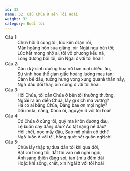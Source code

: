 ```yaml
---
id: 32
name: 32. Cầu Chúa Ở Bên Tôi Hoài
weight: 32
category: Buổi tối
---
```

<dl><dt>Câu 1:</dt><dd data-verse="1">Chúa hỡi ở cùng tôi, lúc kim ô lặn rồi, <br/>Màn hoàng hôn bủa giăng, xin Ngài ngự bên tôi; <br/>Lúc hết mong nhờ ai, tôi vô phương kêu nài, <br/>Lòng đương bối rối, xin Ngài ở với tôi hoài! </dd><dt>Câu 2:</dt><dd data-verse="2">Cảnh ký sinh dường hoa nở ban mai chiều tàn, <br/>Sự vinh hoa thế gian giấc hoàng lương mau tan; <br/>Cảnh bể dâu, tuồng hưng vong xung quanh thân nầy, <br/>Ngài đâu đổi thay, xin cùng ở với tôi hoài. </dd><dt>Câu 3:</dt><dd data-verse="3">Hỡi Chúa, tôi cần Chúa ở bên tôi thường thường, <br/>Ngoài ra ân điển Chúa, lấy gì địch ma vương? <br/>Há có ai bằng Chúa, Đấng ban ơn mọi ngày? <br/>Dầu mưa, nắng, Chúa ôi, nguyện ở với tôi hoài! </dd><dt>Câu 4:</dt><dd data-verse="4">Có Chúa ở cùng tôi, quỷ ma khôn đương đầu, <br/>Lệ buồn cay đắng đâu? Ác tật nặng nề đâu? <br/>Hỡi chết, nọc mầy đâu, Sao mộ phần cô tịch? <br/>Ngài luôn ở với tôi, hằng quét hết quân nghịch! </dd><dt>Câu 5:</dt><dd data-verse="5">Chúa lấy thập tự đưa dẫn tôi khi qua đời, <br/>Bật soi trong tối, dắt tôi vào nơi nghỉ ngơi; <br/>Ánh sáng thiên đàng soi, tan âm u đêm dài, <br/>Hoặc khi sống, chết, xin Ngài ở với tôi hoài! </dd></dl>
